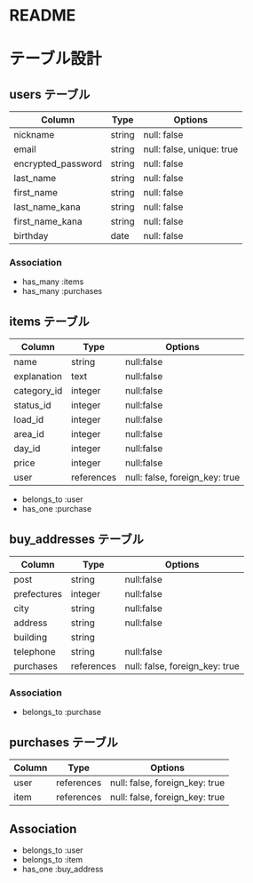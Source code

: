 # README

# テーブル設計

## users テーブル

| Column             | Type   | Options     |
| ------------------ | ------ | ----------- |
| nickname           | string | null: false |
| email              | string | null: false, unique: true  |
| encrypted_password | string | null: false |
| last_name          | string | null: false |
| first_name         | string | null: false |
| last_name_kana     | string | null: false |
| first_name_kana    | string | null: false |
| birthday           | date   | null: false |

### Association

- has_many :items
- has_many :purchases

## items テーブル

| Column             | Type    | Options     |
| ------------------ | ------  | ----------- |
| name               | string  | null:false  |
| explanation        | text  | null:false  |
| category_id           | integer  | null:false  |
| status_id             | integer  | null:false  |
| load_id               | integer  | null:false  |
| area_id               | integer  | null:false  |
| day_id                | integer  | null:false  |
| price                 | integer  | null:false  |
| user   | references | null: false, foreign_key: true |

- belongs_to :user
- has_one :purchase

## buy_addresses テーブル

| Column             | Type    | Options     |
| ------------------ | ------  | ----------- |
| post               | string | null:false  |
| prefectures        | integer  | null:false  |
| city               | string  | null:false  |
| address            | string  | null:false  |
| building           | string  |             |
| telephone          | string | null:false  |
| purchases          | references | null: false, foreign_key: true |

### Association

- belongs_to :purchase

## purchases テーブル

| Column  | Type       | Options                        |
| ------- | ---------- | ------------------------------ |
| user    | references | null: false, foreign_key: true |
| item    | references | null: false, foreign_key: true |

## Association

- belongs_to :user
- belongs_to :item
- has_one :buy_address